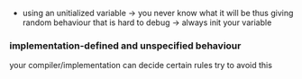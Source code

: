 - using an unitialized variable -> you never know what it will be thus giving random behaviour that is hard to debug -> always init your variable

### implementation-defined and unspecified behaviour
your compiler/implementation can decide certain rules try to avoid this
